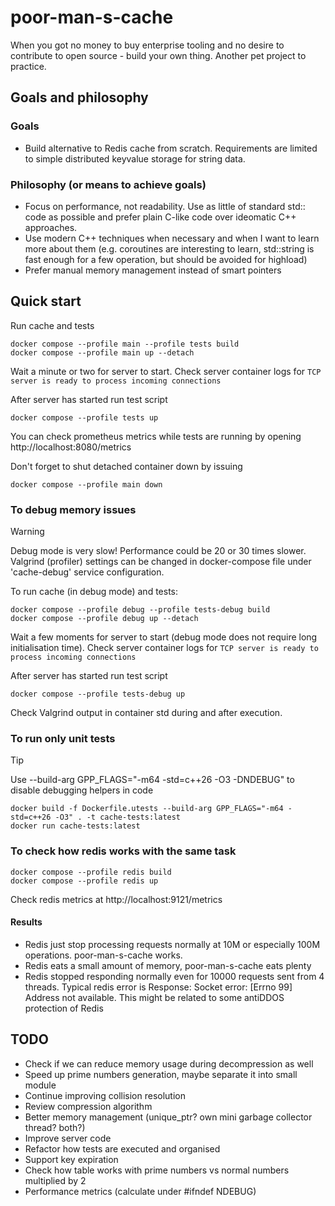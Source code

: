 # poor-man-s-cache

When you got no money to buy enterprise tooling and no desire to contribute to open source - build your own thing.
Another pet project to practice.

## Goals and philosophy

### Goals
- Build alternative to Redis cache from scratch. Requirements are limited to simple distributed keyvalue storage for string data.

### Philosophy (or means to achieve goals)
- Focus on performance, not readability. Use as little of standard std:: code as possible and prefer plain C-like code over ideomatic C++ approaches.
- Use modern C++ techniques when necessary and when I want to learn more about them (e.g. coroutines are interesting to learn, std::string is fast enough for a few operation, but should be avoided for highload)
- Prefer manual memory management instead of smart pointers


## Quick start

Run cache and tests
```
docker compose --profile main --profile tests build
docker compose --profile main up --detach
```
Wait a minute or two for server to start. Check server container logs for `TCP server is ready to process incoming connections`

After server has started run test script
```
docker compose --profile tests up
```

You can check prometheus metrics while tests are running by opening http://localhost:8080/metrics

Don't forget to shut detached container down by issuing

```
docker compose --profile main down
```
### To debug memory issues
> [!WARNING]
> Debug mode is very slow! Performance could be 20 or 30 times slower. Valgrind (profiler) settings can be changed in docker-compose file under 'cache-debug' service configuration.

To run cache (in debug mode) and tests:
```
docker compose --profile debug --profile tests-debug build
docker compose --profile debug up --detach
```
Wait a few moments for server to start (debug mode does not require long initialisation time). Check server container logs for `TCP server is ready to process incoming connections`

After server has started run test script
```
docker compose --profile tests-debug up
```

Check Valgrind output in container std during and after execution.


### To run only unit tests
> [!TIP]
> Use --build-arg GPP_FLAGS="-m64 -std=c++26 -O3 -DNDEBUG" to disable debugging helpers in code

```
docker build -f Dockerfile.utests --build-arg GPP_FLAGS="-m64 -std=c++26 -O3" . -t cache-tests:latest
docker run cache-tests:latest
```

### To check how redis works with the same task
```
docker compose --profile redis build
docker compose --profile redis up
```
Check redis metrics at http://localhost:9121/metrics

#### Results
- Redis just stop processing requests normally at 10M or especially 100M operations. poor-man-s-cache works.
- Redis eats a small amount of memory, poor-man-s-cache eats plenty
- Redis stopped responding normally even for 10000 requests sent from 4 threads. Typical redis error is Response: Socket error: [Errno 99] Address not available. This might be related to some antiDDOS protection of Redis



## TODO
- Check if we can reduce memory usage during decompression as well
- Speed up prime numbers generation, maybe separate it into small module
- Continue improving collision resolution
- Review compression algorithm
- Better memory management (unique_ptr? own mini garbage collector thread? both?)
- Improve server code
- Refactor how tests are executed and organised
- Support key expiration
- Check how table works with prime numbers vs normal numbers multiplied by 2
- Performance metrics (calculate under #ifndef NDEBUG)
